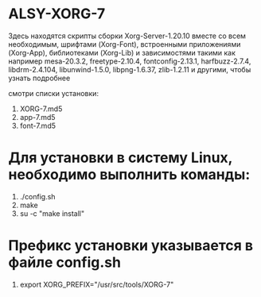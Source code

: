 # ALSY-XORG-7

Здесь находятся скрипты сборки Xorg-Server-1.20.10 вместе со всем необходимым,
шрифтами (Xorg-Font), встроенными приложениями (Xorg-App), 
библиотеками (Xorg-Lib) и зависимостями такими как например mesa-20.3.2,
freetype-2.10.4, fontconfig-2.13.1, harfbuzz-2.7.4, libdrm-2.4.104, libunwind-1.5.0, 
libpng-1.6.37, zlib-1.2.11 и другими, чтобы узнать подробнее 

смотри списки установки:

1. XORG-7.md5
2. app-7.md5
3. font-7.md5


# Для установки в систему Linux, необходимо выполнить команды:

1. ./config.sh
2. make
3. su -c "make install"

# Префикс установки указывается в файле config.sh

1. export XORG_PREFIX="/usr/src/tools/XORG-7"
